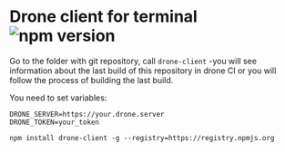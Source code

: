 # Drone client for terminal ![npm version](https://img.shields.io/npm/v/drone-client.svg)

Go to the folder with git repository, call ```drone-client``` -you will see information about the last build of this repository in drone CI or you will follow the process of building the last build.

You need to set variables: 
```
DRONE_SERVER=https://your.drone.server
DRONE_TOKEN=your_token
```

```
npm install drone-client -g --registry=https://registry.npmjs.org
```
